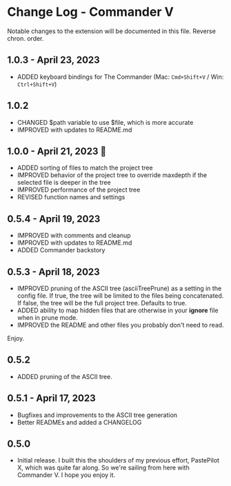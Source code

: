 # Change Log - Commander V

Notable changes to the extension will be documented in this file. Reverse chron. order.

## 1.0.3 - April 23, 2023

- ADDED keyboard bindings for The Commander (Mac: `Cmd+Shift+V` / Win: `Ctrl+Shift+V`)

## 1.0.2

- CHANGED $path variable to use $file, which is more accurate
- IMPROVED with updates to README.md

## 1.0.0 - April 21, 2023 🍾

- ADDED sorting of files to match the project tree
- IMPROVED behavior of the project tree to override maxdepth if the selected file is deeper in the tree
- IMPROVED performance of the project tree
- REVISED function names and settings

## 0.5.4 - April 19, 2023

- IMPROVED with comments and cleanup
- IMPROVED with updates to README.md
- ADDED Commander backstory

## 0.5.3 - April 18, 2023

- IMPROVED pruning of the ASCII tree (asciiTreePrune) as a setting in the config file. If true, the tree will be limited to the files being concatenated. If false, the tree will be the full project tree. Defaults to true.
- ADDED ability to map hidden files that are otherwise in your **ignore** file when in prune mode.
- IMPROVED the README and other files you probably don't need to read.

Enjoy.

## 0.5.2

- ADDED pruning of the ASCII tree.

## 0.5.1 - April 17, 2023

- Bugfixes and improvements to the ASCII tree generation
- Better READMEs and added a CHANGELOG

## 0.5.0

- Initial release. I built this the shoulders of my previous effort, PastePilot X, which was quite far along. So we're sailing from here with Commander V. I hope you enjoy it.
